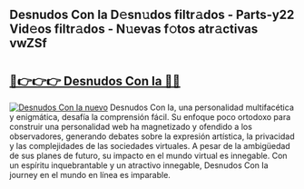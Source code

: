 ## Desnudos Con Ia D𝚎sn𝚞dos filtr𝚊dos - Parts-y22 Vid𝚎os filtr𝚊dos - N𝚞evas f𝚘tos atr𝚊ctivas vwZSf

# <h2><a href="http://mb7zwae.tromn.icu/?c=Desnudos+Con+Ia">🔗👉👉👉 Desnudos Con Ia 🔗🔗</a></h2>

[![Desnudos Con Ia nuevo](https://i.imgur.com/pEAQMta.gif)](http://mb7zwae.tromn.icu/?c=Desnudos+Con+Ia)
Desnudos Con Ia, una personalidad multifacética y enigmática, desafía la comprensión fácil. Su enfoque poco ortodoxo para construir una personalidad web ha magnetizado y ofendido a los observadores, generando debates sobre la expresión artística, la privacidad y las complejidades de las sociedades virtuales. A pesar de la ambigüedad de sus planes de futuro, su impacto en el mundo virtual es innegable. Con un espíritu inquebrantable y un atractivo innegable, Desnudos Con Ia journey en el mundo en línea es imparable.
